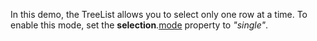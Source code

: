 In this demo, the TreeList allows you to select only one row at a time. To enable this mode, set the **selection**.[mode](/Documentation/ApiReference/UI_Components/dxTreeList/Configuration/selection/#mode) property to *"single"*.
